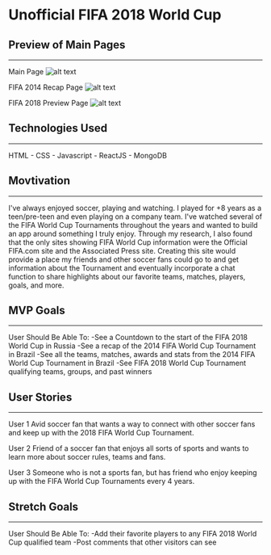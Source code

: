 # Unofficial FIFA 2018 World Cup

## Preview of Main Pages
---
Main Page
![alt text](https://i.imgur.com/MNldUsZ.png)

FIFA 2014 Recap Page
![alt text](https://i.imgur.com/F7V2UkR.png)

FIFA 2018 Preview Page
![alt text](https://i.imgur.com/Rcuc1kE.png)
## Technologies Used
---
HTML - CSS - Javascript - ReactJS - MongoDB

## Movtivation
---
I've always enjoyed soccer, playing and watching. I played for +8 years as a teen/pre-teen and even playing on a company team. I've watched several of the FIFA World Cup Tournaments throughout the years and wanted to build an app around something I truly enjoy. Through my research, I also found that the only sites showing FIFA World Cup information were the Official FIFA.com site and the Associated Press site. Creating this site would provide a place my friends and other soccer fans could go to and get information about the Tournament and eventually incorporate a chat function to share highlights about our favorite teams, matches, players, goals, and more.

## MVP Goals
---
User Should Be Able To:
-See a Countdown to the start of the FIFA 2018 World Cup in Russia
-See a recap of the 2014 FIFA World Cup Tournament in Brazil
-See all the teams, matches, awards and stats from the 2014 FIFA World Cup Tournament in Brazil
-See FIFA 2018 World Cup Tournament qualifying teams, groups, and past winners

## User Stories
---
User 1
Avid soccer fan that wants a way to connect with other soccer fans and keep up with the 2018 FIFA World Cup Tournament.

User 2
Friend of a soccer fan that enjoys all sorts of sports and wants to learn more about soccer rules, teams and fans.

User 3
Someone who is not a sports fan, but has friend who enjoy keeping up with the FIFA World Cup Tournaments every 4 years.

## Stretch Goals
---
User Should Be Able To:
-Add their favorite players to any FIFA 2018 World Cup qualified team
-Post comments that other visitors can see
